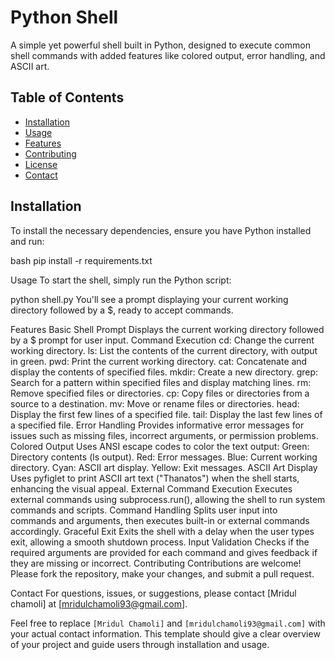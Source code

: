 # Python Shell

A simple yet powerful shell built in Python, designed to execute common shell commands with added features like colored output, error handling, and ASCII art.

## Table of Contents
- [Installation](#installation)
- [Usage](#usage)
- [Features](#features)
- [Contributing](#contributing)
- [License](#license)
- [Contact](#contact)

## Installation

To install the necessary dependencies, ensure you have Python installed and run:

bash
pip install -r requirements.txt

Usage
To start the shell, simply run the Python script:


python shell.py
You'll see a prompt displaying your current working directory followed by a $, ready to accept commands.

Features
Basic Shell Prompt
Displays the current working directory followed by a $ prompt for user input.
Command Execution
cd: Change the current working directory.
ls: List the contents of the current directory, with output in green.
pwd: Print the current working directory.
cat: Concatenate and display the contents of specified files.
mkdir: Create a new directory.
grep: Search for a pattern within specified files and display matching lines.
rm: Remove specified files or directories.
cp: Copy files or directories from a source to a destination.
mv: Move or rename files or directories.
head: Display the first few lines of a specified file.
tail: Display the last few lines of a specified file.
Error Handling
Provides informative error messages for issues such as missing files, incorrect arguments, or permission problems.
Colored Output
Uses ANSI escape codes to color the text output:
Green: Directory contents (ls output).
Red: Error messages.
Blue: Current working directory.
Cyan: ASCII art display.
Yellow: Exit messages.
ASCII Art Display
Uses pyfiglet to print ASCII art text ("Thanatos") when the shell starts, enhancing the visual appeal.
External Command Execution
Executes external commands using subprocess.run(), allowing the shell to run system commands and scripts.
Command Handling
Splits user input into commands and arguments, then executes built-in or external commands accordingly.
Graceful Exit
Exits the shell with a delay when the user types exit, allowing a smooth shutdown process.
Input Validation
Checks if the required arguments are provided for each command and gives feedback if they are missing or incorrect.
Contributing
Contributions are welcome! Please fork the repository, make your changes, and submit a pull request.


Contact
For questions, issues, or suggestions, please contact [Mridul chamoli] at [mridulchamoli93@gmail.com].

Feel free to replace `[Mridul Chamoli]` and `[mridulchamoli93@gmail.com]` with your actual contact information. This template should give a clear overview of your project and guide users through installation and usage.









